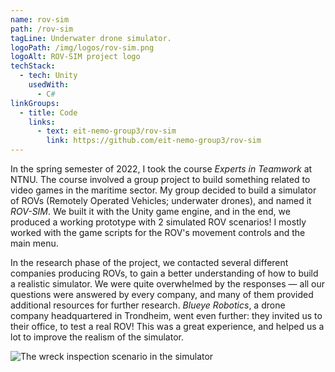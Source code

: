 ```yaml
---
name: rov-sim
path: /rov-sim
tagLine: Underwater drone simulator.
logoPath: /img/logos/rov-sim.png
logoAlt: ROV-SIM project logo
techStack:
  - tech: Unity
    usedWith:
      - C#
linkGroups:
  - title: Code
    links:
      - text: eit-nemo-group3/rov-sim
        link: https://github.com/eit-nemo-group3/rov-sim
---
```


In the spring semester of 2022, I took the course _Experts in Teamwork_ at NTNU. The course involved
a group project to build something related to video games in the maritime sector. My group decided
to build a simulator of ROVs (Remotely Operated Vehicles; underwater drones), and named it
_ROV-SIM_. We built it with the Unity game engine, and in the end, we produced a working prototype
with 2 simulated ROV scenarios! I mostly worked with the game scripts for the ROV's movement
controls and the main menu.

In the research phase of the project, we contacted several different companies producing ROVs, to
gain a better understanding of how to build a realistic simulator. We were quite overwhelmed by the
responses — all our questions were answered by every company, and many of them provided additional
resources for further research. _Blueye Robotics_, a drone company headquartered in Trondheim, went
even further: they invited us to their office, to test a real ROV! This was a great experience, and
helped us a lot to improve the realism of the simulator.

![The wreck inspection scenario in the simulator](/img/screenshots/rov-sim.png)
